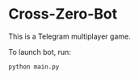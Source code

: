 # Cross-Zero-Bot
This is a Telegram multiplayer game.

To launch bot, run:

<code>python main.py</code>

